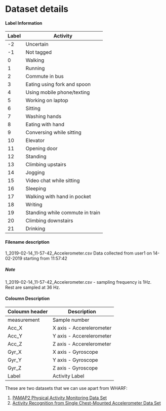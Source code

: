 # Dataset details

#### Label Information
| Label | Activity |
| --- | --- |
| -2 | Uncertain |
| -1 | Not tagged |
| 0 | Walking |
| 1 | Running |
| 2 | Commute in bus |
| 3 | Eating using fork and spoon |
| 4 | Using mobile phone/texting |
| 5 | Working on laptop |
| 6 | Sitting |
| 7 | Washing hands|
| 8 | Eating with hand |
| 9 | Conversing while sitting |
| 10 | Elevator |
| 11 | Opening door |
| 12 | Standing |
| 13 | Climbing upstairs |
| 14 | Jogging |
| 15 | Video chat while sitting |
| 16 | Sleeping |
| 17 | Walking with hand in pocket |
| 18 | Writing |
| 19 | Standing while commute in train |
| 20 | Climbing downstairs |
| 21 | Drinking ||



#### Filename description
1_2019-02-14_11-57-42_Accelerometer.csv
Data collected from user1 on 14-02-2019 starting from 11:57:42

##### Note
1_2019-02-14_11-57-42_Accelerometer.csv - sampling frequency is 1Hz. Rest are sampled at 36 Hz.

#### Coloumn Description
| Coloumn header| Description |
| --- | --- |
| measurement | Sample number |
| Acc_X | X axis - Accerelerometer |
| Acc_Y | Y axis - Accerelerometer |
| Acc_Z | Z axis - Accerelerometer |
| Gyr_X | X axis - Gyroscope |
| Gyr_Y | Y axis - Gyroscope |
| Gyr_Z | Z axis - Gyroscope |
| Label | Activity Label|

These are two datasets that we can use apart from WHARF:

1. [PAMAP2 Physical Activity Monitoring Data Set](http://archive.ics.uci.edu/ml/datasets/pamap2+physical+activity+monitoring)
1. [Activity Recognition from Single Chest-Mounted Accelerometer Data Set](https://archive.ics.uci.edu/ml/datasets/Activity+Recognition+from+Single+Chest-Mounted+Accelerometer)
